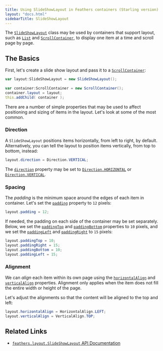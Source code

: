 ```yaml
---
title: Using SlideShowLayout in Feathers containers (Starling version)
layout: "docs.html"
sidebarTitle: SlideShowLayout
---
```


The [`SlideShowLayout`](/api-reference/feathers/layout/SlideShowLayout.html) class may be used by containers that support layout, such as [`List`](./list.md) and [`ScrollContainer`](./scroll-container.md), to display one item at a time and scroll page by page.

## The Basics

First, let's create a slide show layout and pass it to a [`ScrollContainer`](./scroll-container.md):

```actionscript
var layout:SlideShowLayout = new SlideShowLayout();
 
var container:ScrollContainer = new ScrollContainer();
container.layout = layout;
this.addChild( container );
```

There are a number of simple properties that may be used to affect positioning and sizing of items in the layout. Let's look at some of the most common.

### Direction

A `SlideShowLayout` positions items horizontally, from left to right, by default. Alternatively, you can tell the layout to position items vertically, from top to bottom, instead:

```actionscript
layout.direction = Direction.VERTICAL;
```

The [`direction`](/api-reference/feathers/layout/SlideShowLayout.html#direction) property may be set to [`Direction.HORIZONTAL`](/api-reference/feathers/layout/Direction.html#HORIZONTAL) or [`Direction.VERTICAL`](/api-reference/feathers/layout/Direction.html#VERTICAL).

### Spacing

The _padding_ is the minimum space around the edges of each item in container. Let's set the [`padding`](/api-reference/feathers/layout/SlideShowLayout.html#padding) property to `12` pixels:

```actionscript
layout.padding = 12;
```

If needed, the padding on each side of the container may be set separately. Below, we set the [`paddingTop`](/api-reference/feathers/layout/SlideShowLayout.html#paddingTop) and [`paddingBottom`](/api-reference/feathers/layout/SlideShowLayout.html#paddingBottom) properties to `10` pixels, and we set the [`paddingLeft`](/api-reference/feathers/layout/SlideShowLayout.html#paddingLeft) and [`paddingRight`](/api-reference/feathers/layout/SlideShowLayout.html#paddingRight) to `15` pixels:

```actionscript
layout.paddingTop = 10;
layout.paddingRight = 15;
layout.paddingBottom = 10;
layout.paddingLeft = 15;
```

### Alignment

We can _align_ each item within its own page using the [`horizontalAlign`](/api-reference/feathers/layout/SlideShowLayout.html#horizontalAlign) and [`verticalAlign`](/api-reference/feathers/layout/SlideShowLayout.html#verticalAlign) properties. Alignment only applies when the item does not fill the entire width or height of the page.

Let's adjust the alignments so that the content will be aligned to the top and left:

```actionscript
layout.horizontalAlign = HorizontalAlign.LEFT;
layout.verticalAlign = VerticalAlign.TOP;
```

## Related Links

- [`feathers.layout.SlideShowLayout` API Documentation](/api-reference/feathers/layout/SlideShowLayout.html)
